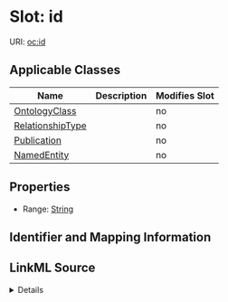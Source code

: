 

# Slot: id

URI: [oc:id](http://w3id.org/ontogpt/ontology-class-templateid)



<!-- no inheritance hierarchy -->





## Applicable Classes

| Name | Description | Modifies Slot |
| --- | --- | --- |
| [OntologyClass](OntologyClass.md) |  |  no  |
| [RelationshipType](RelationshipType.md) |  |  no  |
| [Publication](Publication.md) |  |  no  |
| [NamedEntity](NamedEntity.md) |  |  no  |







## Properties

* Range: [String](String.md)





## Identifier and Mapping Information








## LinkML Source

<details>
```yaml
name: id
alias: id
domain_of:
- NamedEntity
- Publication
range: string

```
</details>